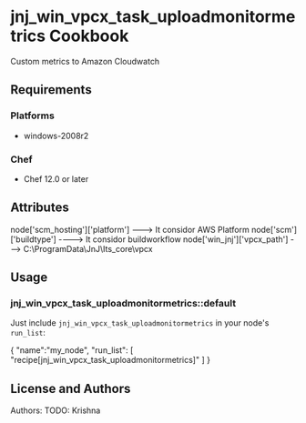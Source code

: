 # jnj_win_vpcx_task_uploadmonitormetrics Cookbook

Custom metrics to Amazon Cloudwatch

## Requirements

### Platforms

- windows-2008r2

### Chef

- Chef 12.0 or later

## Attributes

node['scm_hosting']['platform'] ---> It considor AWS Platform
node['scm']['buildtype']       ----> It considor buildworkflow
node['win_jnj']['vpcx_path'] ---> C:\\ProgramData\\JnJ\\Its_core\\vpcx

## Usage

### jnj_win_vpcx_task_uploadmonitormetrics::default

Just include `jnj_win_vpcx_task_uploadmonitormetrics` in your node's `run_list`:

{
  "name":"my_node",
  "run_list": [
    "recipe[jnj_win_vpcx_task_uploadmonitormetrics]"
  ]
}

## License and Authors

Authors: TODO: Krishna



